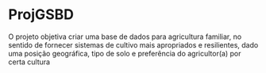 # ProjGSBD
O projeto objetiva criar uma base de dados para agricultura familiar, no sentido de fornecer sistemas de cultivo mais apropriados e resilientes, dado uma posição geográfica, tipo de solo e preferência do agricultor(a) por certa cultura
